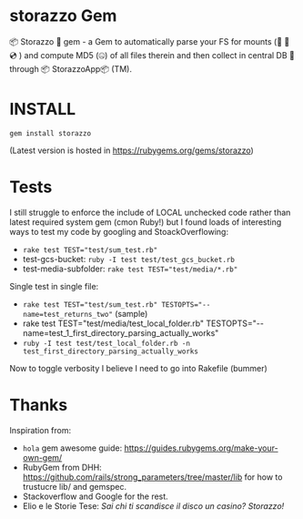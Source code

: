
# storazzo Gem

📦 Storazzo 💎 gem - a Gem to automatically parse your FS for mounts (💽 💾 💿 ) and compute MD5 (🤐) of all files therein and then collect in central DB 🔋 through 📦 StorazzoApp📦 (TM).

# INSTALL

`gem install storazzo`

(Latest version is hosted in https://rubygems.org/gems/storazzo)

# Tests

I still struggle to enforce the include of LOCAL unchecked code rather than latest required system gem (cmon Ruby!)
but I found loads of interesting ways to test my code by googling and StoackOverflowing:

* `rake test TEST="test/sum_test.rb"`
* test-gcs-bucket: `ruby -I test test/test_gcs_bucket.rb`
* test-media-subfolder: `rake test TEST="test/media/*.rb"`

Single test in single file:

* `rake test TEST="test/sum_test.rb" TESTOPTS="--name=test_returns_two"` (sample)
* rake test TEST="test/media/test_local_folder.rb" TESTOPTS="--name=test_1_first_directory_parsing_actually_works"
* `ruby -I test test/test_local_folder.rb -n test_first_directory_parsing_actually_works` 


Now to toggle verbosity I believe I need to go into Rakefile (bummer)
# Thanks

Inspiration from:

* `hola` gem awesome guide: https://guides.rubygems.org/make-your-own-gem/
* RubyGem from DHH: https://github.com/rails/strong_parameters/tree/master/lib for how to trustucre lib/ and gemspec.
* Stackoverflow and Google for the rest.
* Elio e le Storie Tese: _Sai chi ti scandisce il disco un casino? Storazzo!_
